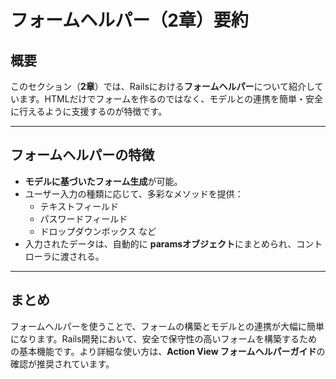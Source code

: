 # フォームヘルパー（2章）要約

## 概要
このセクション（**2章**）では、Railsにおける**フォームヘルパー**について紹介しています。HTMLだけでフォームを作るのではなく、モデルとの連携を簡単・安全に行えるように支援するのが特徴です。

---

## フォームヘルパーの特徴

- **モデルに基づいたフォーム生成**が可能。
- ユーザー入力の種類に応じて、多彩なメソッドを提供：
  - テキストフィールド
  - パスワードフィールド
  - ドロップダウンボックス など
- 入力されたデータは、自動的に **paramsオブジェクト**にまとめられ、コントローラに渡される。

---

## まとめ
フォームヘルパーを使うことで、フォームの構築とモデルとの連携が大幅に簡単になります。Rails開発において、安全で保守性の高いフォームを構築するための基本機能です。より詳細な使い方は、**Action View フォームヘルパーガイド**の確認が推奨されています。